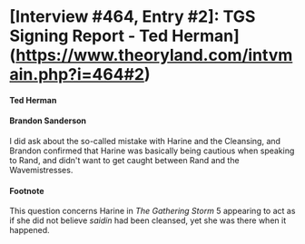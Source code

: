 # [Interview #464, Entry #2]: TGS Signing Report - Ted Herman](https://www.theoryland.com/intvmain.php?i=464#2)

#### Ted Herman

#### Brandon Sanderson

I did ask about the so-called mistake with Harine and the Cleansing, and Brandon confirmed that Harine was basically being cautious when speaking to Rand, and didn't want to get caught between Rand and the Wavemistresses.

#### Footnote

This question concerns Harine in
*The Gathering Storm*
5 appearing to act as if she did not believe
*saidin*
had been cleansed, yet she was there when it happened.

